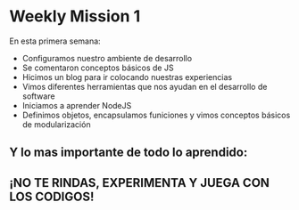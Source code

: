 # Weekly Mission 1

En esta primera semana: 

- Configuramos nuestro ambiente de desarrollo 
- Se comentaron conceptos básicos de JS 
- Hicimos un blog para ir colocando nuestras experiencias
- Vimos diferentes herramientas que nos ayudan en el desarrollo de software
- Iniciamos a aprender NodeJS 
- Definimos objetos, encapsulamos funiciones y vimos conceptos básicos de modularización 

## Y lo mas importante de todo lo aprendido:

## ¡NO TE RINDAS, EXPERIMENTA Y JUEGA CON LOS CODIGOS!
